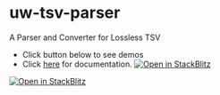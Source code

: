 # uw-tsv-parser
A Parser and Converter for Lossless TSV

- Click button below to see demos
- Click <a href='./doc/index.html'>here</a> for documentation.
[![Open in StackBlitz](https://developer.stackblitz.com/img/open_in_stackblitz.svg)](https://stackblitz.com/edit/nextjs-fvss75?file=README.md)



[![Open in StackBlitz](https://developer.stackblitz.com/img/open_in_stackblitz.svg)](https://github.com/mandolyte/uw-tsv-parser/tree/main/examples)
